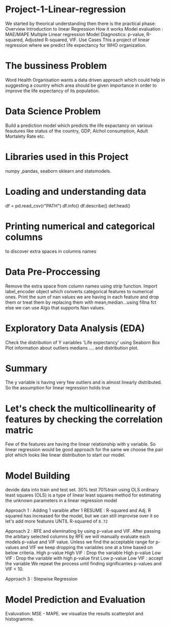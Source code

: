 # Project-1-Linear-regression
We started by theorical understanding then there is the practical phase:
Overview
Introduction to linear Regression
How it works 
Model evaluation : MAE/MAPE
Multiple Linear regression
Model Diagnostics: p-value, R-squared, Adjusted R-squared, VIF.
Use Cases
This a project of linear regression where we predict life expectancy for WHO organization.
         
         
# The bussiness Problem 
Word Health Organisation wants a data driven approach which could help in suggesting a country which area should be given importance in order to improve the life expectancy of its population.

# Data Science Problem 
Build a prediction model which predicts the life expactancy on various feautures like status of the country, GDP, Alchol consumption, Adult Mortalety Rate etc.

# Libraries used in this Project 
numpy ,pandas, seaborn sklearn and statsmodels.


# Loading and understanding data 
df = pd.read_csv(r"PATH")
df.info()
df.describe()
def.head()

# Printing numerical and categorical columns
to discover extra spaces in columns names

# Data Pre-Proccessing 
Remove the extra space from column names using strip function.
Import label_encoder object which converts categorical features to numerical ones. 
Print the sum of nan values we are having in each feature and drop them or treat them by replacing them with mean,median...using fillna fct else we can use Algo that supports Nan values.

# Exploratory Data Analysis (EDA)
Check the distribution of Y variables 'Life expectancy' using Seaborn Box Plot information about outliers medians .... and distribution plot. 

# Summary 
The y variable is having very few outliers and is almost linearly distributed. So the assumption for linear regression holds true

# Let's check the multicollinearity of features by checking the correlation matric
Few of the features are having the linear relationship with y variable. So linear regression would be good approach for the same we choose the pair plot which looks like linear distribution to start our model.


# Model Building
devide data into train and test set. 30% test 70%train using OLS ordinary least squares (OLS) is a type of linear least squares method for estimating the unknown parameters in a linear regression model

Approach 1 : Adding 1 varaible after 1 RESUME : R-squared and Adj. R squared has increased for the model, but we can still improvise over it so let's add more features UNTIL R-squared of `0.72`

Approach 2 : RFE and eleminating by using p-value and VIF.
After passing the arbitary selected columns by RFE we will manually evaluate each models p-value and VIF value. Unless we find the acceptable range for p-values and VIF we keep dropping the variables one at a time based on below criteria.
          High p-value High VIF : Drop the variable
          High p-value Low VIF : Drop the variable with high p-value first
          Low p-value Low VIF : accept the variable
We repeat the process until finding significantes p-values and VIF < 10.

Approach 3 : Stepwise Regression

# Model Prediction and Evaluation
Evaluvation: MSE - MAPE.
we visualize the results scatterplot and histogramme. 
